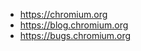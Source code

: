 - <a href="https://chromium.org" target="_blank">https://chromium.org</a> </br>
- <a href="https://blog.chromium.org" target="_blank">https://blog.chromium.org</a> </br>
- <a href="https://bugs.chromium.org" target="_blank">https://bugs.chromium.org</a> </br>
